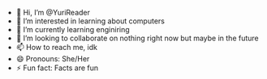 - 👋 Hi, I’m @YuriReader
- 👀 I’m interested in learning about computers
- 🌱 I’m currently learning enginiring
- 💞️ I’m looking to collaborate on nothing right now but maybe in the future
- 📫 How to reach me, idk
- 😄 Pronouns: She/Her
- ⚡ Fun fact: Facts are fun

<!---
YuriReader/YuriReader is a ✨ special ✨ repository because its `README.md` (this file) appears on your GitHub profile.
You can click the Preview link to take a look at your changes.
--->
